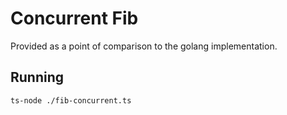 # Concurrent Fib

Provided as a point of comparison to the golang implementation.

## Running

`ts-node ./fib-concurrent.ts`
